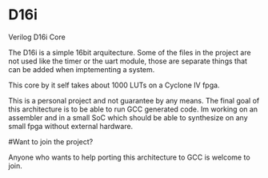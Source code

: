 # D16i
Verilog D16i Core 

The D16i is a simple 16bit arquitecture. Some of the files in the project are not used
like the timer or the uart module, those are separate things that can be added when 
imptementing a system.

This core by it self takes about 1000 LUTs on a Cyclone IV fpga.

This is a personal project and not guarantee by any means. The final goal of this
architecture is to be able to run GCC generated code. Im working on an assembler and
in a small SoC which should be able to synthesize on any small fpga
without external hardware.

#Want to join the project?

Anyone who wants to help porting this architecture to GCC is welcome to join.

